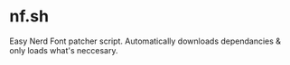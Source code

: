 # nf.sh
Easy Nerd Font patcher script. Automatically downloads dependancies &amp; only loads what's neccesary.
